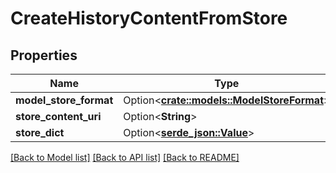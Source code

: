 # CreateHistoryContentFromStore

## Properties

Name | Type | Description | Notes
------------ | ------------- | ------------- | -------------
**model_store_format** | Option<[**crate::models::ModelStoreFormat**](ModelStoreFormat.md)> |  | [optional]
**store_content_uri** | Option<**String**> |  | [optional]
**store_dict** | Option<[**serde_json::Value**](.md)> |  | [optional]

[[Back to Model list]](../README.md#documentation-for-models) [[Back to API list]](../README.md#documentation-for-api-endpoints) [[Back to README]](../README.md)



